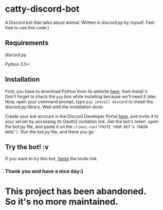 # catty-discord-bot
A Discord bot that talks about animal. Written in discord.py by myself. Feel free to use this code:)

## Requirements
discord.py

Python 3.5+

## Installation
First, you have to download Python from its website [here](https://python.org/), then install it. Don't forget to check the `pip` box while installing because we'll need it later.
Now, open your command prompt, type `pip install discord` to install the discord.py library. Wait until the installation done.

Create your bot account in the Discord Developer Portal [here](https://discord.com/developers/applications/), and invite it to your server by accessing its Oauth2 invitation link.
Get the bot's token, open the bot.py file, and paste it on the `client.run("PASTE YOUR BOT'S TOKEN HERE")`.
Run the bot.py file, and there you go.

## Try the bot! :v
If you want to try this bot, [heres](https://discord.com/api/oauth2/authorize?client_id=825761756252733531&permissions=84992&scope=bot) the invite link.

### Thank you and have a nice day:)

# This project has been abandoned. So it's no more maintained.
